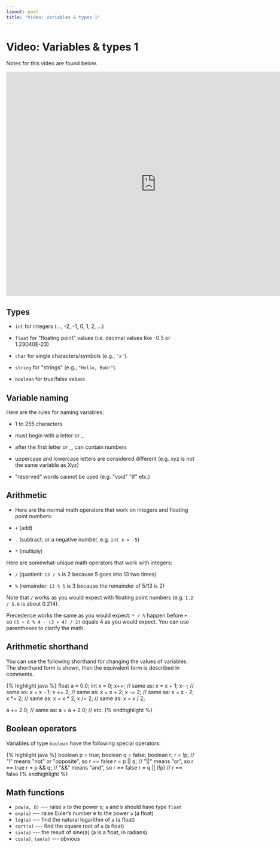 ```yaml
---
layout: post
title: "Video: Variables & types 1"
---
```


# Video: Variables & types 1

Notes for this video are found below.

<div style="text-align: center">
<iframe src="http://player.vimeo.com/video/58274935?title=0&amp;byline=0&amp;portrait=0&amp;color=ffffff" width="800" height="600" frameborder="0" webkitAllowFullScreen mozallowfullscreen allowFullScreen></iframe>
</div>

## Types

- `int` for integers (..., -2, -1, 0, 1, 2, ...)

- `float` for "floating point" values (i.e. decimal values like -0.5 or 1.23040E-23)

- `char` for single characters/symbols (e.g., `'x'`).

- `string` for "strings" (e.g., `"Hello, Bob!"`).

- `boolean` for true/false values

## Variable naming

Here are the rules for naming variables:

- 1 to 255 characters

- must begin with a letter or _

- after the first letter or _, can contain numbers

- uppercase and lowercase letters are considered different (e.g. xyz is not the same variable as Xyz)

- "reserved" words cannot be used (e.g. "void" "if" etc.)

## Arithmetic

- Here are the normal math operators that work on integers and floating point numbers:

- `+` (add)

- `-` (subtract; or a negative number, e.g. `int x = -5`)

- `*` (multiply)

Here are somewhat-unique math operators that work with integers:

- `/` (quotient: `13 / 5` is 2 because 5 goes into 13 two times)

- `%` (remainder: `13 % 5` is 3 because the remainder of 5/13 is 2)

Note that `/` works as you would expect with floating point numbers
(e.g. `1.2 / 5.6` is about 0.214).

Precedence works the same as you would expect: `* / %` happen before
`+ -` so `(5 + 6 % 4 - (3 + 4) / 2)` equals 4 as you would expect. You
can use parentheses to clarify the math.

## Arithmetic shorthand

You can use the following shorthand for changing the values of
variables. The shorthand form is shown, then the equivalent form is
described in comments.

{% highlight java %}
float a = 0.0;
int x = 0;
x++;            // same as: x = x + 1;
x--;            // same as: x = x - 1;
x += 2;         // same as: x = x + 2;
x -= 2;         // same as: x = x - 2;
x *= 2;         // same as: x = x * 2;
x /= 2;         // same as: x = x / 2;
    
a += 2.0;       // same as: a = a + 2.0;
// etc.
{% endhighlight %}

## Boolean operators

Variables of type `boolean` have the following special operators:

{% highlight java %}
boolean p = true;
boolean q = false;
boolean r;
r = !p;        // "!" means "not" or "opposite", so r == false
r = p || q;    // "||" means "or", so r == true
r = p && q;    // "&&" means "and", so r == false
r = q || (!p)  // r == false
{% endhighlight %}

## Math functions

- `pow(a, b)` --- raise `a` to the power `b`; `a` and `b` should have type `float`
- `exp(a)` --- raise Euler’s number e to the power `a` (a float)
- `log(a)` --- find the natural logarithm of `a` (a float)
- `sqrt(a)` --- find the square root of `a` (a float)
- `sin(a)` --- the result of sine(a) (a is a float, in radians)
- `cos(a)`, `tan(a)` --- obvious

